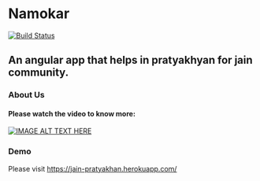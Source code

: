 # Namokar
[![Build Status](https://dev.azure.com/Namokar/Namokar/_apis/build/status/muskanbararia.Namokar?branchName=master)](https://dev.azure.com/Namokar/Namokar/_build/latest?definitionId=1&branchName=master)


## An angular app that helps in pratyakhyan for jain community.
### About Us

#### Please watch the video to know more:
[![IMAGE ALT TEXT HERE](https://img.youtube.com/vi/gNkzpT4xSx4/0.jpg)](https://www.youtube.com/watch?v=gNkzpT4xSx4)

### Demo

Please visit https://jain-pratyakhan.herokuapp.com/
